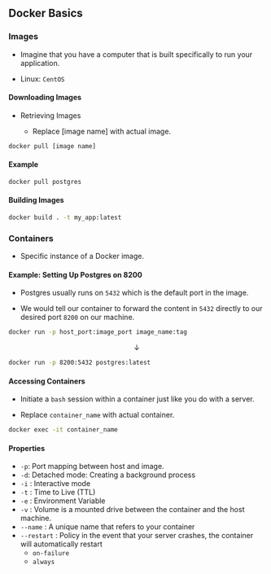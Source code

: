 ## Docker Basics

### Images

- Imagine that you have a computer that is built specifically to run your application.

- Linux: `CentOS`

#### Downloading Images

- Retrieving Images

  - Replace [image name] with actual image.

```bash
docker pull [image name]
```

#### Example

```bash
docker pull postgres
```

#### Building Images

```bash
docker build . -t my_app:latest
```

### Containers

- Specific instance of a Docker image.

#### Example: Setting Up Postgres on 8200

- Postgres usually runs on `5432` which is the default port in the image.

- We would tell our container to forward the content in `5432` directly to our desired port `8200` on our machine.

```bash
docker run -p host_port:image_port image_name:tag
```

$$ \downarrow $$

```bash
docker run -p 8200:5432 postgres:latest
```

#### Accessing Containers

- Initiate a `bash` session within a container just like you do with a server.

- Replace `container_name` with actual container.

```bash
docker exec -it container_name
```

#### Properties

- `-p`: Port mapping between host and image.
- `-d`: Detached mode: Creating a background process
- `-i` : Interactive mode
- `-t` : Time to Live (TTL)
- `-e` : Environment Variable
- `-v` : Volume is a mounted drive between the container and the host machine.
- `--name` : A unique name that refers to your container
- `--restart` : Policy in the event that your server crashes, the container will automatically restart
  - `on-failure`
  - `always`
